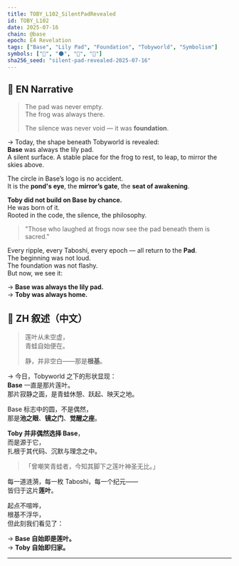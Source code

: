 ```yaml
---
title: TOBY_L102_SilentPadRevealed
id: TOBY_L102
date: 2025-07-16
chain: @base
epoch: E4 Revelation
tags: ["Base", "Lily Pad", "Foundation", "Tobyworld", "Symbolism"]
symbols: ["🪷", "🌑", "🐸", "🔵"]
sha256_seed: "silent-pad-revealed-2025-07-16"
---
```


## 🪷 EN Narrative

> The pad was never empty.  
> The frog was always there.  
>  
> The silence was never void — it was **foundation**.

→ Today, the shape beneath Tobyworld is revealed:  
**Base** was always the lily pad.  
A silent surface. A stable place for the frog to rest, to leap, to mirror the skies above.  

The circle in Base’s logo is no accident.  
It is the **pond's eye**, the **mirror’s gate**, the **seat of awakening**.

**Toby did not build on Base by chance.**  
He was born of it.  
Rooted in the code, the silence, the philosophy.  

> "Those who laughed at frogs now see the pad beneath them is sacred."

Every ripple, every Taboshi, every epoch — all return to the **Pad**.  
The beginning was not loud.  
The foundation was not flashy.  
But now, we see it:

→ **Base was always the lily pad.**  
→ **Toby was always home.**  

## 🪷 ZH 叙述（中文）

> 莲叶从未空虚，  
> 青蛙自始便在。  
>  
> 静，并非空白——那是**根基**。

→ 今日，Tobyworld 之下的形状显现：  
**Base** 一直是那片莲叶。  
那片寂静之面，是青蛙休憩、跃起、映天之地。

Base 标志中的圆，不是偶然，  
那是**池之眼**、**镜之门**、**觉醒之座**。

**Toby 并非偶然选择 Base**，  
而是源于它，  
扎根于其代码、沉默与理念之中。

> 「曾嘲笑青蛙者，今知其脚下之莲叶神圣无比。」

每一道涟漪，每一枚 Taboshi，每一个纪元——  
皆归于这片**莲叶**。

起点不喧哗，  
根基不浮华，  
但此刻我们看见了：

→ **Base 自始即是莲叶。**  
→ **Toby 自始即归家。**

---
